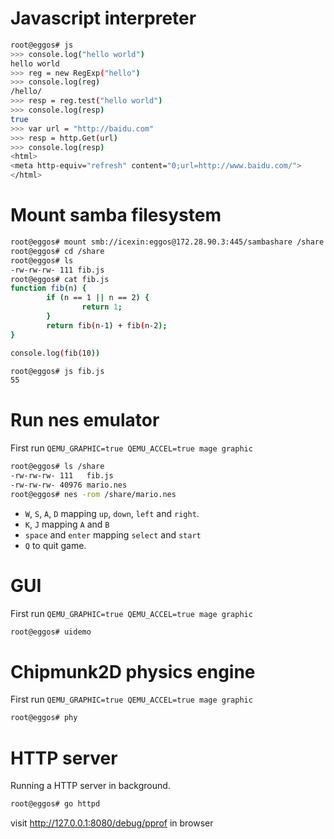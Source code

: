 # Javascript interpreter

``` sh
root@eggos# js
>>> console.log("hello world")
hello world
>>> reg = new RegExp("hello")
>>> console.log(reg)
/hello/
>>> resp = reg.test("hello world")
>>> console.log(resp)
true
>>> var url = "http://baidu.com"
>>> resp = http.Get(url)
>>> console.log(resp)
<html>
<meta http-equiv="refresh" content="0;url=http://www.baidu.com/">
</html>
```

# Mount samba filesystem

``` sh
root@eggos# mount smb://icexin:eggos@172.28.90.3:445/sambashare /share
root@eggos# cd /share
root@eggos# ls
-rw-rw-rw- 111 fib.js
root@eggos# cat fib.js
function fib(n) {
        if (n == 1 || n == 2) {
                return 1;
        }
        return fib(n-1) + fib(n-2);
}

console.log(fib(10))

root@eggos# js fib.js
55

```

# Run nes emulator

First run `QEMU_GRAPHIC=true QEMU_ACCEL=true mage graphic`

``` sh
root@eggos# ls /share
-rw-rw-rw- 111   fib.js
-rw-rw-rw- 40976 mario.nes
root@eggos# nes -rom /share/mario.nes
```

- `W`, `S`, `A`, `D` mapping `up`, `down`, `left` and `right`.
- `K`, `J` mapping `A` and `B`
- `space` and `enter` mapping `select` and `start`
- `Q` to quit game.

# GUI

First run `QEMU_GRAPHIC=true QEMU_ACCEL=true mage graphic`

``` sh
root@eggos# uidemo
```


# Chipmunk2D physics engine

First run `QEMU_GRAPHIC=true QEMU_ACCEL=true mage graphic`

``` sh
root@eggos# phy
```

# HTTP server

Running a HTTP server in background.

``` sh
root@eggos# go httpd
```

visit http://127.0.0.1:8080/debug/pprof in browser